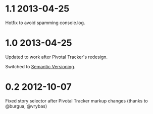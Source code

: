 # 1.1 2013-04-25

Hotfix to avoid spamming console.log.

# 1.0 2013-04-25

Updated to work after Pivotal Tracker's redesign.

Switched to [Semantic Versioning](http://semver.org).

# 0.2 2012-10-07

Fixed story selector after Pivotal Tracker markup changes (thanks to @burgua, @vrybas)